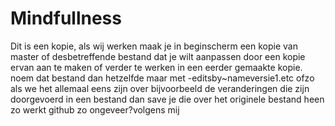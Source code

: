 # Mindfullness


Dit is een kopie,  als wij werken maak je in beginscherm een kopie van master of desbetreffende bestand dat je wilt aanpassen door een kopie ervan aan te maken of verder te werken in een eerder gemaakte kopie. noem dat bestand dan hetzelfde maar met -editsby~nameversie1.etc ofzo als we het allemaal eens zijn over bijvoorbeeld de veranderingen die zijn doorgevoerd in een bestand dan save je die over het originele bestand heen zo werkt github zo ongeveer?volgens mij 
